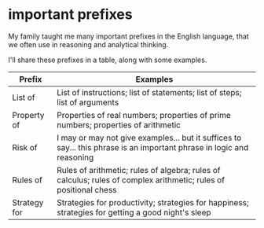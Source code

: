 # important prefixes

My family taught me many important prefixes in the English language, that we often use in reasoning and analytical thinking.

I'll share these prefixes in a table, along with some examples.

| Prefix | Examples |
-------- | ---------|
List of | List of instructions; list of statements; list of steps; list of arguments |
Property of | Properties of real numbers; properties of prime numbers; properties of arithmetic |
Risk of | I may or may not give examples... but it suffices to say... this phrase is an important phrase in logic and reasoning |
Rules of | Rules of arithmetic; rules of algebra; rules of calculus; rules of complex arithmetic; rules of positional chess |
Strategy for | Strategies for productivity; strategies for happiness; strategies for getting a good night's sleep |
